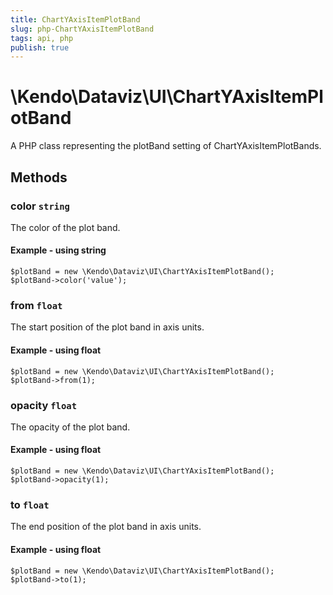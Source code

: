 ```yaml
---
title: ChartYAxisItemPlotBand
slug: php-ChartYAxisItemPlotBand
tags: api, php
publish: true
---
```


# \Kendo\Dataviz\UI\ChartYAxisItemPlotBand

A PHP class representing the plotBand setting of ChartYAxisItemPlotBands.


## Methods

### color `string`

The color of the plot band.


#### Example - using string
    $plotBand = new \Kendo\Dataviz\UI\ChartYAxisItemPlotBand();
    $plotBand->color('value');

### from `float`

The start position of the plot band in axis units.


#### Example - using float
    $plotBand = new \Kendo\Dataviz\UI\ChartYAxisItemPlotBand();
    $plotBand->from(1);

### opacity `float`

The opacity of the plot band.


#### Example - using float
    $plotBand = new \Kendo\Dataviz\UI\ChartYAxisItemPlotBand();
    $plotBand->opacity(1);

### to `float`

The end position of the plot band in axis units.


#### Example - using float
    $plotBand = new \Kendo\Dataviz\UI\ChartYAxisItemPlotBand();
    $plotBand->to(1);

